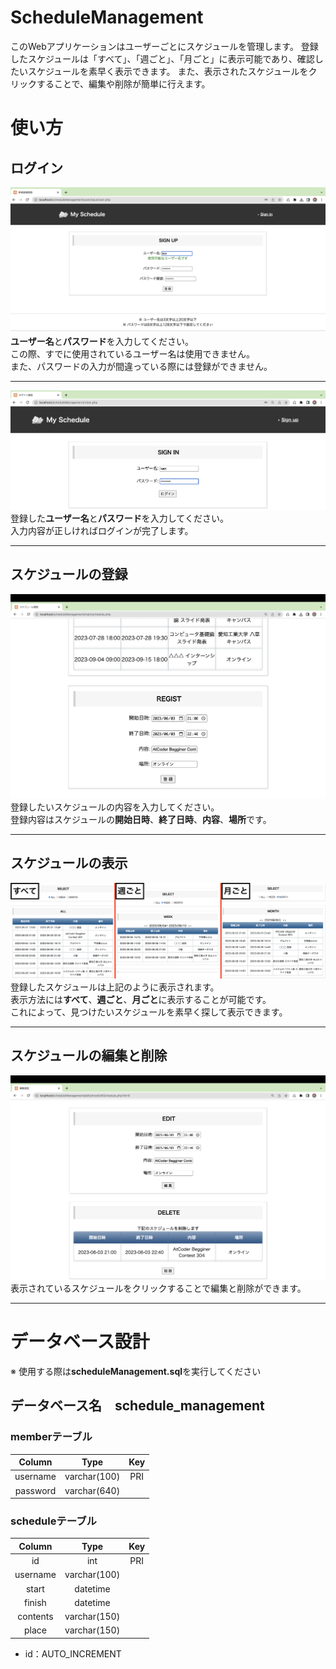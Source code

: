# ScheduleManagement

このWebアプリケーションはユーザーごとにスケジュールを管理します。
登録したスケジュールは「すべて」、「週ごと」、「月ごと」に表示可能であり、確認したいスケジュールを素早く表示できます。
また、表示されたスケジュールをクリックすることで、編集や削除が簡単に行えます。

# 使い方

## ログイン

![新規会員登録](./ScheduleManagementImg/SignUp.png "SignUp")
<strong>ユーザー名</strong>と<strong>パスワード</strong>を入力してください。<br>
この際、すでに使用されているユーザー名は使用できません。<br>
また、パスワードの入力が間違っている際には登録ができません。

***

![ログイン](./ScheduleManagementImg/SignIn.png "SignIn")
登録した<strong>ユーザー名</strong>と<strong>パスワード</strong>を入力してください。<br>
入力内容が正しければログインが完了します。<br>

***

## スケジュールの登録

![登録](./ScheduleManagementImg/Regist.png "Regist")
登録したいスケジュールの内容を入力してください。<br>
登録内容はスケジュールの<strong>開始日時</strong>、<strong>終了日時</strong>、<strong>内容</strong>、<strong>場所</strong>です。<br>

***

## スケジュールの表示

![登録](./ScheduleManagementImg/Show.jpg "Regist")
登録したスケジュールは上記のように表示されます。<br>
表示方法には<strong>すべて</strong>、<strong>週ごと</strong>、<strong>月ごと</strong>に表示することが可能です。<br>
これによって、見つけたいスケジュールを素早く探して表示できます。<br>

***

## スケジュールの編集と削除

![編集と削除](./ScheduleManagementImg/Edit&Delete.png "Edit&Delete")
表示されているスケジュールをクリックすることで編集と削除ができます。<br>

***

# データベース設計

※ 使用する際は<strong>scheduleManagement.sql</strong>を実行してください

## データベース名　schedule_management

### memberテーブル

| Column | Type | Key |
| :---:| :---: | :---: |
| username | varchar(100) | PRI |
| password | varchar(640) |  |

### scheduleテーブル

| Column | Type | Key |
| :---:| :---: | :---: |
| id | int | PRI |
| username | varchar(100) |  |
| start | datetime |  |
| finish | datetime |  |
| contents | varchar(150) |  |
| place | varchar(150) |  |

* id：AUTO_INCREMENT
